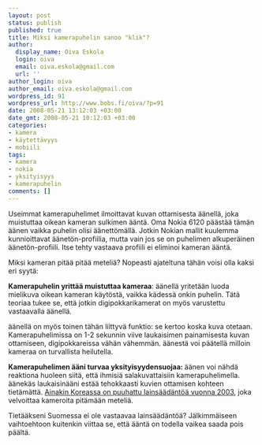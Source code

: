 ```yaml
---
layout: post
status: publish
published: true
title: Miksi kamerapuhelin sanoo "klik"?
author:
  display_name: Oiva Eskola
  login: oiva
  email: oiva.eskola@gmail.com
  url: ''
author_login: oiva
author_email: oiva.eskola@gmail.com
wordpress_id: 91
wordpress_url: http://www.bobs.fi/oiva/?p=91
date: 2008-05-21 13:12:03 +03:00
date_gmt: 2008-05-21 10:12:03 +03:00
categories:
- kamera
- käytettävyys
- mobiili
tags:
- kamera
- nokia
- yksityisyys
- kamerapuhelin
comments: []
---
```

<p>Useimmat kamerapuhelimet ilmoittavat kuvan ottamisesta äänellä, joka muistuttaa oikean kameran sulkimen ääntä. Oma Nokia 6120 päästää tämän äänen vaikka puhelin olisi äänettömällä. Jotkin Nokian mallit kuulemma kunnioittavat äänetön-profiilia, mutta vain jos se on puhelimen alkuperäinen äänetön-profiili. Itse tehty vastaava profiili ei eliminoi kameran ääntä.</p>
<p>Miksi kameran pitää pitää meteliä? Nopeasti ajateltuna tähän voisi olla kaksi eri syytä:</p>
<p><strong>Kamerapuhelin yrittää muistuttaa kameraa</strong>: äänellä yritetään luoda mielikuva oikean kameran käytöstä, vaikka kädessä onkin puhelin. Tätä teoriaa tukee se, että jotkin digipokkarikamerat on myös varustettu vastaavalla äänellä. </p>
<p>äänellä on myös toinen tähän liittyvä funktio: se kertoo koska kuva otetaan. Kamerapuhelimissa on 1-2 sekunnin viive laukaisimen painamisesta kuvan ottamiseen, digipokkareissa vähän vähemmän. äänestä voi päätellä milloin kameraa on turvallista heilutella.</p>
<p><strong>Kamerapuhelimen ääni turvaa yksityisyydensuojaa: </strong>äänen voi nähdä reaktiona huoleen siitä, että ihmisiä salakuvattaisiin kamerapuhelimella. äänekäs laukaisinääni estää tehokkaasti kuvien ottamisen kohteen tietämättä. <a href="http://www.zdnet.com.au/news/communications/soa/Camera-phones-must-click-in-Korea/0,130061791,120280927,00.htm">Ainakin Koreassa on puuhattu lainsäädäntöä vuonna 2003</a>, joka velvoittaa kameroita pitämään meteliä.</p>
<p>Tietääkseni Suomessa ei ole vastaavaa lainsäädäntöä? Jälkimmäiseen vaihtoehtoon kuitenkin viittaa se, että ääntä on todella vaikea saada pois päältä.</p>

